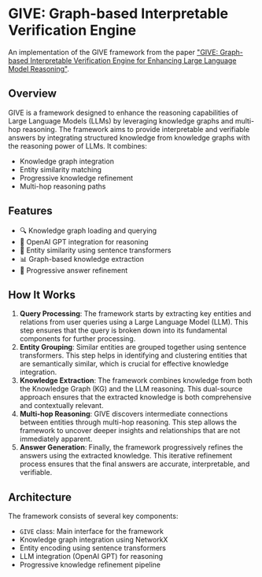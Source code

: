 # GIVE: Graph-based Interpretable Verification Engine

An implementation of the GIVE framework from the paper ["GIVE: Graph-based Interpretable Verification Engine for Enhancing Large Language Model Reasoning"](https://arxiv.org/pdf/2410.08475).

## Overview

GIVE is a framework designed to enhance the reasoning capabilities of Large Language Models (LLMs) by leveraging knowledge graphs and multi-hop reasoning. The framework aims to provide interpretable and verifiable answers by integrating structured knowledge from knowledge graphs with the reasoning power of LLMs. It combines:

- Knowledge graph integration
- Entity similarity matching
- Progressive knowledge refinement
- Multi-hop reasoning paths

## Features

- 🔍 Knowledge graph loading and querying
- 🤖 OpenAI GPT integration for reasoning
- 🔗 Entity similarity using sentence transformers
- 📊 Graph-based knowledge extraction
- 🔄 Progressive answer refinement

## How It Works

1. **Query Processing**: The framework starts by extracting key entities and relations from user queries using a Large Language Model (LLM). This step ensures that the query is broken down into its fundamental components for further processing.
2. **Entity Grouping**: Similar entities are grouped together using sentence transformers. This step helps in identifying and clustering entities that are semantically similar, which is crucial for effective knowledge integration.
3. **Knowledge Extraction**: The framework combines knowledge from both the Knowledge Graph (KG) and the LLM reasoning. This dual-source approach ensures that the extracted knowledge is both comprehensive and contextually relevant.
4. **Multi-hop Reasoning**: GIVE discovers intermediate connections between entities through multi-hop reasoning. This step allows the framework to uncover deeper insights and relationships that are not immediately apparent.
5. **Answer Generation**: Finally, the framework progressively refines the answers using the extracted knowledge. This iterative refinement process ensures that the final answers are accurate, interpretable, and verifiable.

## Architecture

The framework consists of several key components:

- `GIVE` class: Main interface for the framework
- Knowledge graph integration using NetworkX
- Entity encoding using sentence transformers
- LLM integration (OpenAI GPT) for reasoning
- Progressive knowledge refinement pipeline